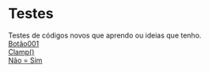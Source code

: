 # Testes
 Testes de códigos novos que aprendo ou ideias que tenho.
<br>
<a href="botao/index.html">Botão001</a>
<br>
<a href="clamp/index.html">Clamp()</a>
<br>
<a href="nao=sim/index.html">Não = Sim</a>
<br>